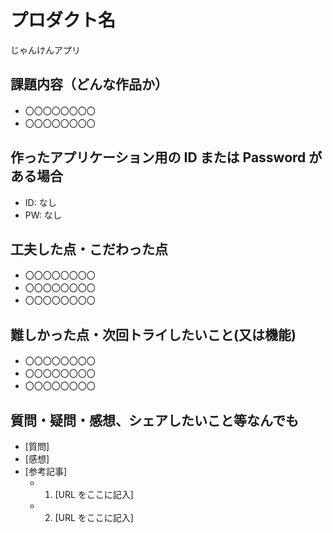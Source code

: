 # プロダクト名

じゃんけんアプリ

## 課題内容（どんな作品か）

- 〇〇〇〇〇〇〇〇
- 〇〇〇〇〇〇〇〇

## 作ったアプリケーション用の ID または Password がある場合

- ID: なし
- PW: なし

## 工夫した点・こだわった点

- 〇〇〇〇〇〇〇〇
- 〇〇〇〇〇〇〇〇
- 〇〇〇〇〇〇〇〇

## 難しかった点・次回トライしたいこと(又は機能)

- 〇〇〇〇〇〇〇〇
- 〇〇〇〇〇〇〇〇
- 〇〇〇〇〇〇〇〇

## 質問・疑問・感想、シェアしたいこと等なんでも

- [質問]
- [感想]
- [参考記事]
  - 1. [URL をここに記入]
  - 2. [URL をここに記入]
